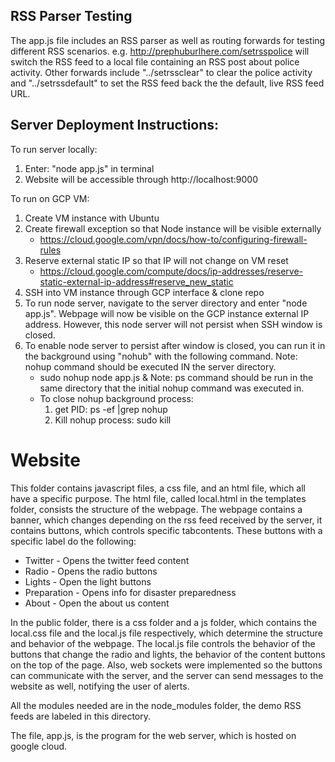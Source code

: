 ## RSS Parser Testing

The app.js file includes an RSS parser as well as routing forwards for testing different RSS scenarios. e.g. http://prephuburlhere.com/setrsspolice will switch the RSS feed to a local file containing an RSS post about police activity. Other forwards include "../setrssclear" to clear the police activity and "../setrssdefault" to set the RSS feed back the the default, live RSS feed URL.

## Server Deployment Instructions:

To run server locally:
1) Enter: "node app.js" in terminal
2) Website will be accessible through http://localhost:9000

To run on GCP VM:
1) Create VM instance with Ubuntu
2) Create firewall exception so that Node instance will be visible externally
    - https://cloud.google.com/vpn/docs/how-to/configuring-firewall-rules
3) Reserve external static IP so that IP will not change on VM reset
    - https://cloud.google.com/compute/docs/ip-addresses/reserve-static-external-ip-address#reserve_new_static
4) SSH into VM instance through GCP interface & clone repo 
5) To run node server, navigate to the server directory and enter "node app.js". Webpage will now be visible on the GCP instance external IP address. However, this node server will not persist when SSH window is closed.
6) To enable node server to persist after window is closed, you can run it in the background using "nohub" with the following command. 
    Note: nohup command should be executed IN the server directory.
    - sudo nohup node app.js &
    Note: ps command should be run in the same directory that the initial nohup command was executed in.
    - To close nohup background process: 
        1) get PID: ps -ef |grep nohup
        2) Kill nohup process: sudo kill <PID>

# Website

This folder contains javascript files, a css file, and an html
file, which all have a specific purpose. The html file, called local.html
in the templates folder, consists the structure of the webpage. The webpage 
contains a banner, which changes depending on the rss feed received by the 
server, it contains buttons, which controls specific tabcontents. These buttons
with a specific label do the following:

- Twitter - Opens the twitter feed content
- Radio - Opens the radio buttons
- Lights - Open the light buttons
- Preparation - Opens info for disaster preparedness
- About - Open the about us content

In the public folder, there is a css folder and a js folder, which contains
the local.css file and the local.js file respectively, which determine the
structure and behavior of the webpage. The local.js file controls the behavior
of the buttons that change the radio and lights, the behavior of the content buttons
on the top of the page. Also, web sockets were implemented so the buttons can communicate
with the server, and the server can send messages to the website as well, notifying
the user of alerts.

All the modules needed are in the node_modules folder, the demo RSS feeds are
labeled in this directory.

The file, app.js, is the program for the web server, which is hosted on
google cloud.
